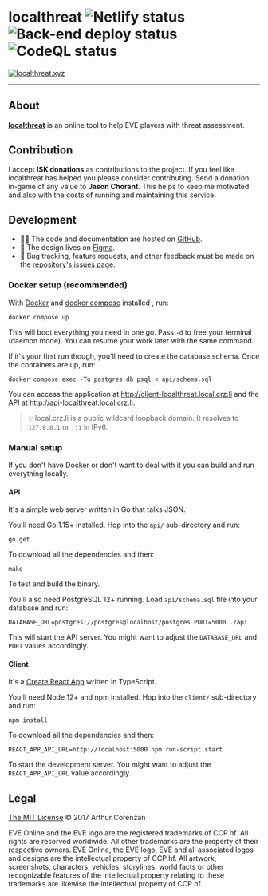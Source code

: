 # localthreat ![Netlify status](https://img.shields.io/netlify/f8fbdc5c-e10c-4a4d-bd13-47d261566f08?label=client+build&style=flat-square) ![Back-end deploy status](https://img.shields.io/github/workflow/status/haggen/localthreat/Back-end%20deploy?label=api+build&style=flat-square) ![CodeQL status](https://img.shields.io/github/workflow/status/haggen/localthreat/CodeQL?label=codeql&style=flat-square)

[![localthreat.xyz](screenshot.png)](https://localthreat.xyz)

---

## About

**[localthreat](https://localthreat.xyz/)** is an online tool to help EVE players with threat assessment.

## Contribution

I accept **ISK donations** as contributions to the project. If you feel like localthreat has helped you please consider contributing. Send a donation in-game of any value to **Jason Chorant**. This helps to keep me motivated and also with the costs of running and maintaining this service.

## Development

- 👨‍💻 The code and documentation are hosted on [GitHub](https://github.com/haggen/localthreat).
- 🎨 The design lives on [Figma](https://www.figma.com/file/BPH2xeVvbBDAnWpjMI58GpnW/localthreat.next?node-id=0%3A1).
- 🐛 Bug tracking, feature requests, and other feedback must be made on the [repository's issues page](https://github.com/haggen/localthreat/issues/new/choose).

### Docker setup (recommended)

With [Docker](https://docs.docker.com/get-docker/) and [docker compose](https://docs.docker.com/compose/install/) installed , run:

```shell
docker compose up
```

This will boot everything you need in one go. Pass `-d` to free your terminal (daemon mode). You can resume your work later with the same command.

If it's your first run though, you'll need to create the database schema. Once the containers are up, run:

```shell
docker compose exec -Tu postgres db psql < api/schema.sql
```

You can access the application at http://client-localthreat.local.crz.li and the API at http://api-localthreat.local.crz.li.

> 💡 local.crz.li is a public wildcard loopback domain. It resolves to `127.0.0.1` or `::1` in IPv6.

### Manual setup

If you don't have Docker or don't want to deal with it you can build and run everything locally.

#### API

It's a simple web server written in Go that talks JSON.

You'll need Go 1.15+ installed. Hop into the `api/` sub-directory and run:

```shell
go get
```

To download all the dependencies and then:

```shell
make
```

To test and build the binary.

You'll also need PostgreSQL 12+ running. Load `api/schema.sql` file into your database and run:

```shell
DATABASE_URL=postgres://postgres@localhost/postgres PORT=5000 ./api
```

This will start the API server. You might want to adjust the `DATABASE_URL` and `PORT` values accordingly.

#### Client

It's a [Create React App](https://create-react-app.dev/) written in TypeScript.

You'll need Node 12+ and npm installed. Hop into the `client/` sub-directory and run:

```shell
npm install
```

To download all the dependencies and then:

```shell
REACT_APP_API_URL=http://localhost:5000 npm run-script start
```

To start the development server. You might want to adjust the `REACT_APP_API_URL` value accordingly.

## Legal

[The MIT License](LICENSE) © 2017 Arthur Corenzan

EVE Online and the EVE logo are the registered trademarks of CCP hf. All rights are reserved worldwide. All other trademarks are the property of their respective owners. EVE Online, the EVE logo, EVE and all associated logos and designs are the intellectual property of CCP hf. All artwork, screenshots, characters, vehicles, storylines, world facts or other recognizable features of the intellectual property relating to these trademarks are likewise the intellectual property of CCP hf.
